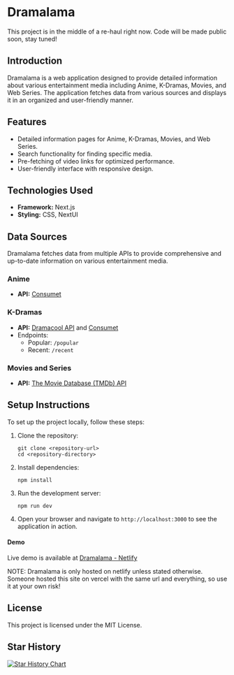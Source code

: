 # Dramalama

This project is in the middle of a re-haul right now. Code will be made public soon, stay tuned!

## Introduction
Dramalama is a web application designed to provide detailed information about various entertainment media including Anime, K-Dramas, Movies, and Web Series. The application fetches data from various sources and displays it in an organized and user-friendly manner.

## Features
- Detailed information pages for Anime, K-Dramas, Movies, and Web Series.
- Search functionality for finding specific media.
- Pre-fetching of video links for optimized performance.
- User-friendly interface with responsive design.

## Technologies Used
- **Framework:** Next.js
- **Styling:** CSS, NextUI

## Data Sources
Dramalama fetches data from multiple APIs to provide comprehensive and up-to-date information on various entertainment media.

### Anime
- **API:** [Consumet](https://github.com/consumet/api.consumet.org)


### K-Dramas
- **API:** [Dramacool API](https://dramacool-scraper.vercel.app) and [Consumet](https://github.com/consumet/api.consumet.org)
- Endpoints:
  - Popular: `/popular`
  - Recent: `/recent`


### Movies and Series
- **API:** [The Movie Database (TMDb) API](https://www.themoviedb.org/documentation/api)

## Setup Instructions
To set up the project locally, follow these steps:

1. Clone the repository:
   ```
   git clone <repository-url>
   cd <repository-directory>
   ```

2. Install dependencies:
   ```
   npm install
   ```

3. Run the development server:
   ```
   npm run dev
   ```

4. Open your browser and navigate to `http://localhost:3000` to see the application in action.

#### Demo
Live demo is available at [Dramalama - Netlify](https://dramalama.netlify.app)

NOTE: Dramalama is only hosted on netlify unless stated otherwise. Someone hosted this site on vercel with the same url and everything, so use it at your own risk!

## License
This project is licensed under the MIT License.

## Star History

[![Star History Chart](https://api.star-history.com/svg?repos=real-zephex/Dramalama&type=Date)](https://star-history.com/#real-zephex/Dramalama&Date)
